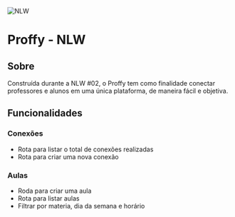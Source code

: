 ![NLW]()

# Proffy - NLW

## Sobre

Construída durante a NLW #02, o Proffy tem como finalidade conectar professores e alunos em uma única plataforma, de maneira fácil e objetiva.

## Funcionalidades

### Conexões

- Rota para listar o total de conexões realizadas
- Rota para criar uma nova conexão

### Aulas

- Roda para criar uma aula
- Rota para listar aulas
 - Filtrar por materia, dia da semana e horário